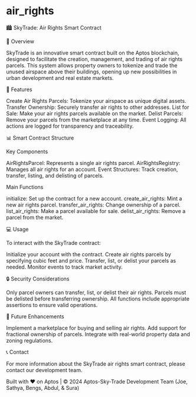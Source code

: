 # air_rights

🏙️ SkyTrade: Air Rights Smart Contract

🌟 Overview

SkyTrade is an innovative smart contract built on the Aptos blockchain, designed to facilitate the creation, management, and trading of air rights parcels. This system allows property owners to tokenize and trade the unused airspace above their buildings, opening up new possibilities in urban development and real estate markets.

🚀 Features

Create Air Rights Parcels: Tokenize your airspace as unique digital assets. Transfer Ownership: Securely transfer air rights to other addresses. List for Sale: Make your air rights parcels available on the market. Delist Parcels: Remove your parcels from the marketplace at any time. Event Logging: All actions are logged for transparency and traceability.

📊 Smart Contract Structure

Key Components

AirRightsParcel: Represents a single air rights parcel. AirRightsRegistry: Manages all air rights for an account. Event Structures: Track creation, transfer, listing, and delisting of parcels.

Main Functions

initialize: Set up the contract for a new account. create_air_rights: Mint a new air rights parcel. transfer_air_rights: Change ownership of a parcel. list_air_rights: Make a parcel available for sale. delist_air_rights: Remove a parcel from the market.

💻 Usage

To interact with the SkyTrade contract:

Initialize your account with the contract. Create air rights parcels by specifying cubic feet and price. Transfer, list, or delist your parcels as needed. Monitor events to track market activity.

🔒 Security Considerations

Only parcel owners can transfer, list, or delist their air rights. Parcels must be delisted before transferring ownership. All functions include appropriate assertions to ensure valid operations.

🌈 Future Enhancements

Implement a marketplace for buying and selling air rights. Add support for fractional ownership of parcels. Integrate with real-world property data and zoning regulations.

📞 Contact

For more information about the SkyTrade air rights smart contract, please contact our development team.

Built with ❤️ on Aptos | © 2024 Aptos-Sky-Trade Development Team (Joe, Sathya, Bengs, Abdul, & Sura)

